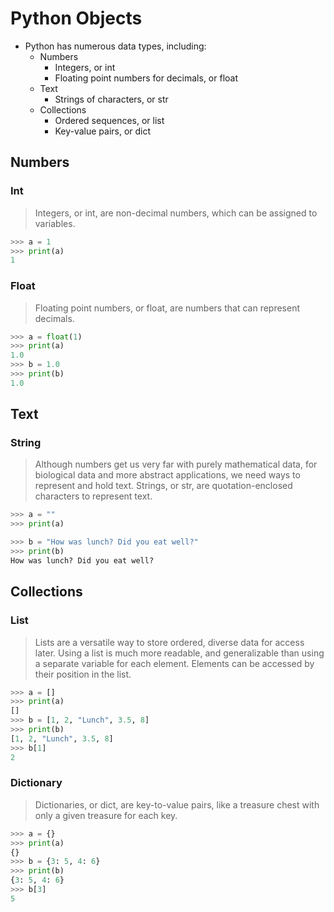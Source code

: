 # Python Objects

* Python has numerous data types, including:
    * Numbers
        * Integers, or int
        * Floating point numbers for decimals, or float
    * Text
        * Strings of characters, or str
    * Collections
        * Ordered sequences, or list
        * Key-value pairs, or dict

## Numbers

### Int

> Integers, or int, are non-decimal numbers, which can be assigned to variables.

```python
>>> a = 1
>>> print(a)
1
```

### Float

> Floating point numbers, or float, are numbers that can represent decimals.

```python
>>> a = float(1)
>>> print(a)
1.0
>>> b = 1.0
>>> print(b)
1.0
```

## Text

### String

> Although numbers get us very far with purely mathematical data, for biological data and more abstract applications, we need ways to represent and hold text. Strings, or str, are quotation-enclosed characters to represent text.

```python
>>> a = ""
>>> print(a)

>>> b = "How was lunch? Did you eat well?"
>>> print(b)
How was lunch? Did you eat well?
```

## Collections

### List

> Lists are a versatile way to store ordered, diverse data for access later. Using a list is much more readable, and generalizable than using a separate variable for each element. Elements can be accessed by their position in the list.

```python
>>> a = []
>>> print(a)
[]
>>> b = [1, 2, "Lunch", 3.5, 8]
>>> print(b)
[1, 2, "Lunch", 3.5, 8]
>>> b[1]
2
```

### Dictionary

> Dictionaries, or dict, are key-to-value pairs, like a treasure chest with only a given treasure for each key.

```python
>>> a = {}
>>> print(a)
{}
>>> b = {3: 5, 4: 6}
>>> print(b)
{3: 5, 4: 6}
>>> b[3]
5
```
